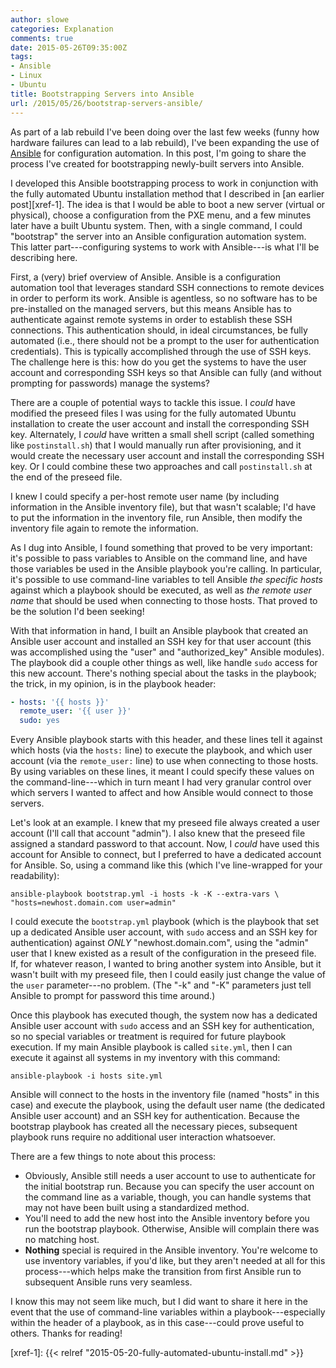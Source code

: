 ```yaml
---
author: slowe
categories: Explanation
comments: true
date: 2015-05-26T09:35:00Z
tags:
- Ansible
- Linux
- Ubuntu
title: Bootstrapping Servers into Ansible
url: /2015/05/26/bootstrap-servers-ansible/
---
```


As part of a lab rebuild I've been doing over the last few weeks (funny how hardware failures can lead to a lab rebuild), I've been expanding the use of [Ansible][link-1] for configuration automation. In this post, I'm going to share the process I've created for bootstrapping newly-built servers into Ansible.

I developed this Ansible bootstrapping process to work in conjunction with the fully automated Ubuntu installation method that I described in [an earlier post][xref-1]. The idea is that I would be able to boot a new server (virtual or physical), choose a configuration from the PXE menu, and a few minutes later have a built Ubuntu system. Then, with a single command, I could "bootstrap" the server into an Ansible configuration automation system. This latter part---configuring systems to work with Ansible---is what I'll be describing here.

First, a (very) brief overview of Ansible. Ansible is a configuration automation tool that leverages standard SSH connections to remote devices in order to perform its work. Ansible is agentless, so no software has to be pre-installed on the managed servers, but this means Ansible has to authenticate against remote systems in order to establish these SSH connections. This authentication should, in ideal circumstances, be fully automated (i.e., there should not be a prompt to the user for authentication credentials). This is typically accomplished through the use of SSH keys. The challenge here is this: how do you get the systems to have the user account and corresponding SSH keys so that Ansible can fully (and without prompting for passwords) manage the systems?

There are a couple of potential ways to tackle this issue. I _could_ have modified the preseed files I was using for the fully automated Ubuntu installation to create the user account and install the corresponding SSH key. Alternately, I _could_ have written a small shell script (called something like `postinstall.sh`) that I would manually run after provisioning, and it would create the necessary user account and install the corresponding SSH key. Or I could combine these two approaches and call `postinstall.sh` at the end of the preseed file.

I knew I could specify a per-host remote user name (by including information in the Ansible inventory file), but that wasn't scalable; I'd have to put the information in the inventory file, run Ansible, then modify the inventory file again to remote the information.

As I dug into Ansible, I found something that proved to be very important: it's possible to pass variables to Ansible on the command line, and have those variables be used in the Ansible playbook you're calling. In particular, it's possible to use command-line variables to tell Ansible _the specific hosts_ against which a playbook should be executed, as well as _the remote user name_ that should be used when connecting to those hosts. That proved to be the solution I'd been seeking!

With that information in hand, I built an Ansible playbook that created an Ansible user account and installed an SSH key for that user account (this was accomplished using the "user" and "authorized_key" Ansible modules). The playbook did a couple other things as well, like handle `sudo` access for this new account. There's nothing special about the tasks in the playbook; the trick, in my opinion, is in the playbook header:

```yaml
- hosts: '{{ hosts }}'
  remote_user: '{{ user }}'
  sudo: yes
```

Every Ansible playbook starts with this header, and these lines tell it against which hosts (via the `hosts:` line) to execute the playbook, and which user account (via the `remote_user:` line) to use when connecting to those hosts. By using variables on these lines, it meant I could specify these values on the command-line---which in turn meant I had very granular control over which servers I wanted to affect and how Ansible would connect to those servers.

Let's look at an example. I knew that my preseed file always created a user account (I'll call that account "admin"). I also knew that the preseed file assigned a standard password to that account. Now, I _could_ have used this account for Ansible to connect, but I preferred to have a dedicated account for Ansible. So, using a command like this (which I've line-wrapped for your readability):

    ansible-playbook bootstrap.yml -i hosts -k -K --extra-vars \
    "hosts=newhost.domain.com user=admin"

I could execute the `bootstrap.yml` playbook (which is the playbook that set up a dedicated Ansible user account, with `sudo` access and an SSH key for authentication) against _ONLY_ "newhost.domain.com", using the "admin" user that I knew existed as a result of the configuration in the preseed file. If, for whatever reason, I wanted to bring another system into Ansible, but it wasn't built with my preseed file, then I could easily just change the value of the `user` parameter---no problem. (The "-k" and "-K" parameters just tell Ansible to prompt for password this time around.)

Once this playbook has executed though, the system now has a dedicated Ansible user account with `sudo` access and an SSH key for authentication, so no special variables or treatment is required for future playbook execution. If my main Ansible playbook is called `site.yml`, then I can execute it against all systems in my inventory with this command:

    ansible-playbook -i hosts site.yml

Ansible will connect to the hosts in the inventory file (named "hosts" in this case) and execute the playbook, using the default user name (the dedicated Ansible user account) and an SSH key for authentication. Because the bootstrap playbook has created all the necessary pieces, subsequent playbook runs require no additional user interaction whatsoever.

There are a few things to note about this process:

* Obviously, Ansible still needs a user account to use to authenticate for the initial bootstrap run. Because you can specify the user account on the command line as a variable, though, you can handle systems that may not have been built using a standardized method.
* You'll need to add the new host into the Ansible inventory before you run the bootstrap playbook. Otherwise, Ansible will complain there was no matching host.
* **Nothing** special is required in the Ansible inventory. You're welcome to use inventory variables, if you'd like, but they aren't needed at all for this process---which helps make the transition from first Ansible run to subsequent Ansible runs very seamless.

I know this may not seem like much, but I did want to share it here in the event that the use of command-line variables within a playbook---especially within the header of a playbook, as in this case---could prove useful to others. Thanks for reading!

[link-1]: http://www.ansible.com/home
[xref-1]: {{< relref "2015-05-20-fully-automated-ubuntu-install.md" >}}
